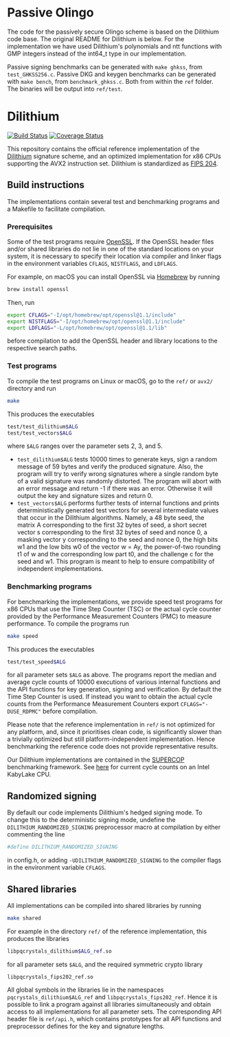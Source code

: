 # Passive Olingo
The code for the passively secure Olingo scheme is based on the Dilithium code base. The original README for Dilithium is below.
For the implementation we have used Dilithium's polynomials and ntt functions with GMP integers instead of the int64_t type in our implementation.

Passive signing benchmarks can be generated with `make ghkss`, from `test_GHKSS256.c`.
Passive DKG and keygen benchmarks can be generated with `make bench`, from `benchmark_ghkss.c`.
Both from within the `ref` folder. The binaries will be output into `ref/test`.


# Dilithium

[![Build Status](https://travis-ci.org/pq-crystals/dilithium.svg?branch=master)](https://travis-ci.org/pq-crystals/dilithium) [![Coverage Status](https://coveralls.io/repos/github/pq-crystals/dilithium/badge.svg?branch=master)](https://coveralls.io/github/pq-crystals/dilithium?branch=master)

This repository contains the official reference implementation of the [Dilithium](https://www.pq-crystals.org/dilithium/) signature scheme, and an optimized implementation for x86 CPUs supporting the AVX2 instruction set. Dilithium is standardized as [FIPS 204](https://csrc.nist.gov/pubs/fips/204/final).

## Build instructions

The implementations contain several test and benchmarking programs and a Makefile to facilitate compilation.

### Prerequisites

Some of the test programs require [OpenSSL](https://openssl.org). If the OpenSSL header files and/or shared libraries do not lie in one of the standard locations on your system, it is necessary to specify their location via compiler and linker flags in the environment variables `CFLAGS`, `NISTFLAGS`, and `LDFLAGS`.

For example, on macOS you can install OpenSSL via [Homebrew](https://brew.sh) by running
```sh
brew install openssl
```
Then, run
```sh
export CFLAGS="-I/opt/homebrew/opt/openssl@1.1/include"
export NISTFLAGS="-I/opt/homebrew/opt/openssl@1.1/include"
export LDFLAGS="-L/opt/homebrew/opt/openssl@1.1/lib"
```
before compilation to add the OpenSSL header and library locations to the respective search paths.

### Test programs

To compile the test programs on Linux or macOS, go to the `ref/` or `avx2/` directory and run
```sh
make
```
This produces the executables
```sh
test/test_dilithium$ALG
test/test_vectors$ALG
```
where `$ALG` ranges over the parameter sets 2, 3, and 5.

* `test_dilithium$ALG` tests 10000 times to generate keys, sign a random message of 59 bytes and verify the produced signature. Also, the program will try to verify wrong signatures where a single random byte of a valid signature was randomly distorted. The program will abort with an error message and return -1 if there was an error. Otherwise it will output the key and signature sizes and return 0.
* `test_vectors$ALG` performs further tests of internal functions and prints deterministically generated test vectors for several intermediate values that occur in the Dilithium algorithms. Namely, a 48 byte seed, the matrix A corresponding to the first 32 bytes of seed, a short secret vector s corresponding to the first 32 bytes of seed and nonce 0, a masking vector y corresponding to the seed and nonce 0, the high bits w1 and the low bits w0 of the vector w = Ay, the power-of-two rounding t1 of w and the corresponding low part t0, and the challenge c for the seed and w1. This program is meant to help to ensure compatibility of independent implementations.

### Benchmarking programs

For benchmarking the implementations, we provide speed test programs for x86 CPUs that use the Time Step Counter (TSC) or the actual cycle counter provided by the Performance Measurement Counters (PMC) to measure performance. To compile the programs run
```sh
make speed
```
This produces the executables
```sh
test/test_speed$ALG
```
for all parameter sets `$ALG` as above. The programs report the median and average cycle counts of 10000 executions of various internal functions and the API functions for key generation, signing and verification. By default the Time Step Counter is used. If instead you want to obtain the actual cycle counts from the Performance Measurement Counters export `CFLAGS="-DUSE_RDPMC"` before compilation.

Please note that the reference implementation in `ref/` is not optimized for any platform, and, since it prioritises clean code, is significantly slower than a trivially optimized but still platform-independent implementation. Hence benchmarking the reference code does not provide representative results.

Our Dilithium implementations are contained in the [SUPERCOP](https://bench.cr.yp.to) benchmarking framework. See [here](http://bench.cr.yp.to/results-sign.html#amd64-kizomba) for current cycle counts on an Intel KabyLake CPU.

## Randomized signing

By default our code implements Dilithium's hedged signing mode. To change this to the deterministic signing mode, undefine the `DILITHIUM_RANDOMIZED_SIGNING` preprocessor macro at compilation by either commenting the line
```sh
#define DILITHIUM_RANDOMIZED_SIGNING
```
in config.h, or adding `-UDILITHIUM_RANDOMIZED_SIGNING` to the compiler flags in the environment variable `CFLAGS`.

## Shared libraries

All implementations can be compiled into shared libraries by running
```sh
make shared
```
For example in the directory `ref/` of the reference implementation, this produces the libraries
```sh
libpqcrystals_dilithium$ALG_ref.so
```
for all parameter sets `$ALG`, and the required symmetric crypto library
```
libpqcrystals_fips202_ref.so
```
All global symbols in the libraries lie in the namespaces `pqcrystals_dilithium$ALG_ref` and `libpqcrystals_fips202_ref`. Hence it is possible to link a program against all libraries simultaneously and obtain access to all implementations for all parameter sets. The corresponding API header file is `ref/api.h`, which contains prototypes for all API functions and preprocessor defines for the key and signature lengths.
